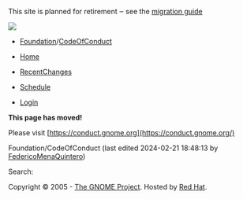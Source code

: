 This site is planned for retirement ‒ see the [migration guide](https://hedgedoc.gnome.org/wiki-migration-guide#)

[![](https://static.gnome.org/img/gnome-logo.svg)](https://wiki.gnome.org/)

* [Foundation](https://wiki.gnome.org/Foundation)/[CodeOfConduct](https://wiki.gnome.org/Foundation/CodeOfConduct)
    
* [Home](https://wiki.gnome.org/Home)
* [RecentChanges](https://wiki.gnome.org/RecentChanges)
* [Schedule](https://wiki.gnome.org/Schedule)
* [Login](https://wiki.gnome.org/action/login/Foundation/CodeOfConduct?action=login)

[](#)

**This page has moved!**

Please visit [https://conduct.gnome.org](https://conduct.gnome.org/)

Foundation/CodeOfConduct (last edited 2024-02-21 18:48:13 by [FedericoMenaQuintero](https://wiki.gnome.org/FedericoMenaQuintero "FedericoMenaQuintero"))

  Search:   

Copyright © 2005 - [The GNOME Project](https://www.gnome.org/). Hosted by [Red Hat](http://www.redhat.com/).
